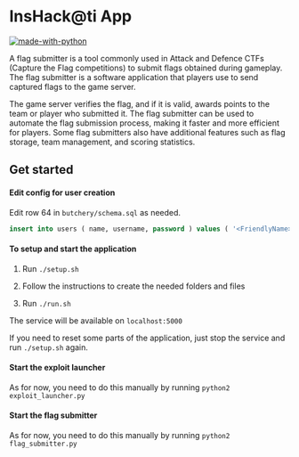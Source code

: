 # InsHack@ti App

[![made-with-python](https://img.shields.io/badge/Made%20with-Python2-1f425f)](https://www.python.org/)

A flag submitter is a tool commonly used in Attack and Defence CTFs (Capture the Flag competitions) to submit flags obtained during gameplay.
The flag submitter is a software application that players use to send captured flags to the game server.

The game server verifies the flag, and if it is valid, awards points to the team or player who submitted it.
The flag submitter can be used to automate the flag submission process, making it faster and more efficient for players. Some flag submitters also have additional features such as flag storage, team management, and scoring statistics.

## Get started

#### Edit config for user creation

Edit row 64 in `butchery/schema.sql` as needed.

```sql
insert into users ( name, username, password ) values ( '<FriendlyName>', '<LoginUsername>', '<HashedPassword>' );
```


#### To setup and start the application

1. Run `./setup.sh`

2. Follow the instructions to create the needed folders and files

3. Run `./run.sh`

The service will be available on `localhost:5000`

If you need to reset some parts of the application, just stop the service and run `./setup.sh` again.

#### Start the exploit launcher

As for now, you need to do this manually by running `python2 exploit_launcher.py`

#### Start the flag submitter

As for now, you need to do this manually by running `python2 flag_submitter.py`
